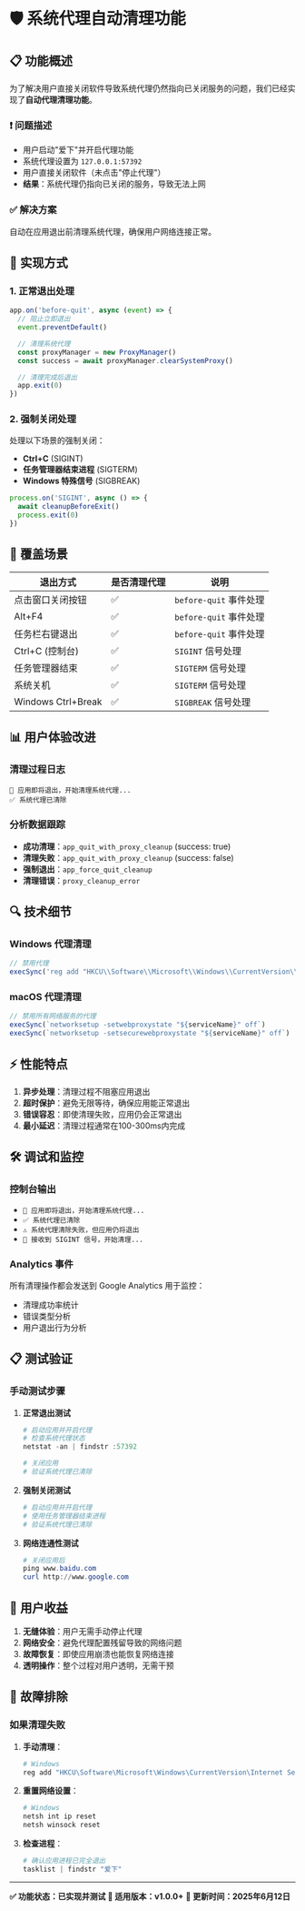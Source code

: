# 🛡️ 系统代理自动清理功能

## 📋 功能概述

为了解决用户直接关闭软件导致系统代理仍然指向已关闭服务的问题，我们已经实现了**自动代理清理功能**。

### ❗ 问题描述
- 用户启动"爱下"并开启代理功能
- 系统代理设置为 `127.0.0.1:57392`
- 用户直接关闭软件（未点击"停止代理"）
- **结果**：系统代理仍指向已关闭的服务，导致无法上网

### ✅ 解决方案
自动在应用退出前清理系统代理，确保用户网络连接正常。

## 🔧 实现方式

### 1. 正常退出处理
```javascript
app.on('before-quit', async (event) => {
  // 阻止立即退出
  event.preventDefault()

  // 清理系统代理
  const proxyManager = new ProxyManager()
  const success = await proxyManager.clearSystemProxy()

  // 清理完成后退出
  app.exit(0)
})
```

### 2. 强制关闭处理
处理以下场景的强制关闭：
- **Ctrl+C** (SIGINT)
- **任务管理器结束进程** (SIGTERM)
- **Windows 特殊信号** (SIGBREAK)

```javascript
process.on('SIGINT', async () => {
  await cleanupBeforeExit()
  process.exit(0)
})
```

## 🎯 覆盖场景

| 退出方式 | 是否清理代理 | 说明 |
|---------|-------------|------|
| 点击窗口关闭按钮 | ✅ | `before-quit` 事件处理 |
| Alt+F4 | ✅ | `before-quit` 事件处理 |
| 任务栏右键退出 | ✅ | `before-quit` 事件处理 |
| Ctrl+C (控制台) | ✅ | `SIGINT` 信号处理 |
| 任务管理器结束 | ✅ | `SIGTERM` 信号处理 |
| 系统关机 | ✅ | `SIGTERM` 信号处理 |
| Windows Ctrl+Break | ✅ | `SIGBREAK` 信号处理 |

## 📊 用户体验改进

### 清理过程日志
```
🔄 应用即将退出，开始清理系统代理...
✅ 系统代理已清除
```

### 分析数据跟踪
- **成功清理**：`app_quit_with_proxy_cleanup` (success: true)
- **清理失败**：`app_quit_with_proxy_cleanup` (success: false)
- **强制退出**：`app_force_quit_cleanup`
- **清理错误**：`proxy_cleanup_error`

## 🔍 技术细节

### Windows 代理清理
```javascript
// 禁用代理
execSync('reg add "HKCU\\Software\\Microsoft\\Windows\\CurrentVersion\\Internet Settings" /v ProxyEnable /t REG_DWORD /d 0 /f')
```

### macOS 代理清理
```javascript
// 禁用所有网络服务的代理
execSync(`networksetup -setwebproxystate "${serviceName}" off`)
execSync(`networksetup -setsecurewebproxystate "${serviceName}" off`)
```

## ⚡ 性能特点

1. **异步处理**：清理过程不阻塞应用退出
2. **超时保护**：避免无限等待，确保应用能正常退出
3. **错误容忍**：即使清理失败，应用仍会正常退出
4. **最小延迟**：清理过程通常在100-300ms内完成

## 🛠️ 调试和监控

### 控制台输出
- `🔄 应用即将退出，开始清理系统代理...`
- `✅ 系统代理已清除`
- `⚠️ 系统代理清除失败，但应用仍将退出`
- `🛑 接收到 SIGINT 信号，开始清理...`

### Analytics 事件
所有清理操作都会发送到 Google Analytics 用于监控：
- 清理成功率统计
- 错误类型分析
- 用户退出行为分析

## 📋 测试验证

### 手动测试步骤

1. **正常退出测试**
   ```powershell
   # 启动应用并开启代理
   # 检查系统代理状态
   netstat -an | findstr :57392

   # 关闭应用
   # 验证系统代理已清除
   ```

2. **强制关闭测试**
   ```powershell
   # 启动应用并开启代理
   # 使用任务管理器结束进程
   # 验证系统代理已清除
   ```

3. **网络连通性测试**
   ```powershell
   # 关闭应用后
   ping www.baidu.com
   curl http://www.google.com
   ```

## 🎉 用户收益

1. **无缝体验**：用户无需手动停止代理
2. **网络安全**：避免代理配置残留导致的网络问题
3. **故障恢复**：即使应用崩溃也能恢复网络连接
4. **透明操作**：整个过程对用户透明，无需干预

## 🔧 故障排除

### 如果清理失败
1. **手动清理**：
   ```powershell
   # Windows
   reg add "HKCU\Software\Microsoft\Windows\CurrentVersion\Internet Settings" /v ProxyEnable /t REG_DWORD /d 0 /f
   ```

2. **重置网络设置**：
   ```powershell
   # Windows
   netsh int ip reset
   netsh winsock reset
   ```

3. **检查进程**：
   ```powershell
   # 确认应用进程已完全退出
   tasklist | findstr "爱下"
   ```

---

**✅ 功能状态：已实现并测试**
**🎯 适用版本：v1.0.0+**
**📅 更新时间：2025年6月12日**

